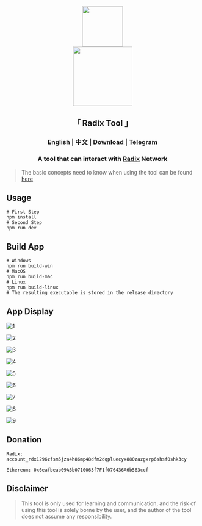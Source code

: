 <div align="center">
    <img style="user-select:none" draggable="false" src="public/electron.png" width="106">
</div>

<div align="center">
    <img style="user-select:none" draggable="false" src="public/RunsOnRadix.webp" width="155">
</div>

<h2 align="center">「 Radix Tool 」</h2>

<h3 align="center">
    English | 
    <a href="README_CN.md">中文</a> | 
    <a href="https://github.com/atlantis-l/Radix-Desktop-Tool/releases">
        Download
    </a> | <a href="https://t.me/radix_desktop_tool">Telegram</a>
</h3>

<h3 align="center">
    A tool that can interact with <a href="https://www.radixdlt.com/">Radix</a> Network
</h3>

> The basic concepts need to know when using the tool can be found [here](https://docs.radixdlt.com/)

## Usage

```shell
# First Step
npm install
# Second Step
npm run dev
```

## Build App

```shell
# Windows
npm run build-win
# MacOS
npm run build-mac
# Linux
npm run build-linux
# The resulting executable is stored in the release directory
```

## App Display

![1](public/screenshots/en/1.png)

![2](public/screenshots/en/2.png)

![3](public/screenshots/en/3.png)

![4](public/screenshots/en/4.png)

![5](public/screenshots/en/5.png)

![6](public/screenshots/en/6.png)

![7](public/screenshots/en/7.png)

![8](public/screenshots/en/8.png)

![9](public/screenshots/en/9.png)

## Donation

```shell
Radix: account_rdx1296zfsm5jza4h86mp48dfm2dqpluecyx880zazgxrp6shsf0shk3cy

Ethereum: 0x6eafbeab09A6b0710063f7F1f076436A6b563ccf
```

## Disclaimer

> This tool is only used for learning and communication, and the risk of using this tool is solely borne by the user, and the author of the tool does not assume any responsibility.
